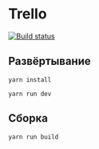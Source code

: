 # Trello

[![Build status](https://ci.appveyor.com/api/projects/status/3lfb0snc5mn78ue2?svg=true)](https://ci.appveyor.com/project/punchalaken/DnD)

## Развёртывание

```yarn install```

```yarn run dev```

## Сборка

```yarn run build```